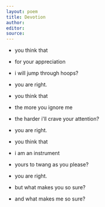 ```yaml
---
layout: poem
title: Devotion
author: 
editor: 
source: 
---
```


- you think that
- for your appreciation
- i will jump through hoops?

- you are right.

- you think that
- the more you ignore me
- the harder i'll crave your attention?

- you are right. 

- you think that
- i am an instrument
- yours to twang as you please?

- you are right.

- but what makes you so sure?
- and what makes me so sure?
